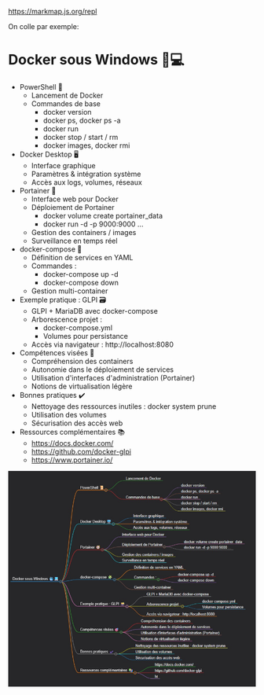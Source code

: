 https://markmap.js.org/repl

On colle par exemple:

# Docker sous Windows 🐳💻
- PowerShell 📜
  - Lancement de Docker
  - Commandes de base
    - docker version
    - docker ps, docker ps -a
    - docker run
    - docker stop / start / rm
    - docker images, docker rmi
- Docker Desktop 🖥️
  - Interface graphique
  - Paramètres & intégration système
  - Accès aux logs, volumes, réseaux
- Portainer 🧭
  - Interface web pour Docker
  - Déploiement de Portainer
    - docker volume create portainer_data
    - docker run -d -p 9000:9000 ...
  - Gestion des containers / images
  - Surveillance en temps réel
- docker-compose 🧩
  - Définition de services en YAML
  - Commandes :
    - docker-compose up -d
    - docker-compose down
  - Gestion multi-container
- Exemple pratique : GLPI 🗃️
  - GLPI + MariaDB avec docker-compose
  - Arborescence projet :
    - docker-compose.yml
    - Volumes pour persistance
  - Accès via navigateur : http://localhost:8080
- Compétences visées 🎯
  - Compréhension des containers
  - Autonomie dans le déploiement de services
  - Utilisation d'interfaces d'administration (Portainer)
  - Notions de virtualisation légère
- Bonnes pratiques ✔️
  - Nettoyage des ressources inutiles : docker system prune
  - Utilisation des volumes
  - Sécurisation des accès web
- Ressources complémentaires 📚
  - https://docs.docker.com/
  - https://github.com/docker-glpi
  - https://www.portainer.io/


![mapdocker](https://github.com/profelecmed/profelecmed/blob/main/pictures/map_dockere.jpg) 

